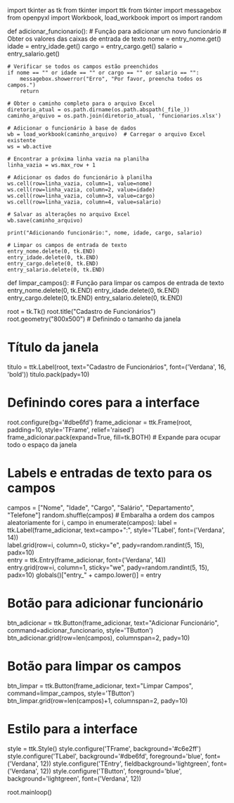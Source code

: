 import tkinter as tk
from tkinter import ttk
from tkinter import messagebox
from openpyxl import Workbook, load_workbook
import os
import random

def adicionar_funcionario():
    # Função para adicionar um novo funcionário
    # Obter os valores das caixas de entrada de texto
    nome = entry_nome.get()
    idade = entry_idade.get()
    cargo = entry_cargo.get()
    salario = entry_salario.get()

    # Verificar se todos os campos estão preenchidos
    if nome == "" or idade == "" or cargo == "" or salario == "":
        messagebox.showerror("Erro", "Por favor, preencha todos os campos.")
        return

    # Obter o caminho completo para o arquivo Excel
    diretorio_atual = os.path.dirname(os.path.abspath(_file_))
    caminho_arquivo = os.path.join(diretorio_atual, 'funcionarios.xlsx')

    # Adicionar o funcionário à base de dados
    wb = load_workbook(caminho_arquivo)  # Carregar o arquivo Excel existente
    ws = wb.active

    # Encontrar a próxima linha vazia na planilha
    linha_vazia = ws.max_row + 1

    # Adicionar os dados do funcionário à planilha
    ws.cell(row=linha_vazia, column=1, value=nome)
    ws.cell(row=linha_vazia, column=2, value=idade)
    ws.cell(row=linha_vazia, column=3, value=cargo)
    ws.cell(row=linha_vazia, column=4, value=salario)

    # Salvar as alterações no arquivo Excel
    wb.save(caminho_arquivo)

    print("Adicionando funcionário:", nome, idade, cargo, salario)

    # Limpar os campos de entrada de texto
    entry_nome.delete(0, tk.END)
    entry_idade.delete(0, tk.END)
    entry_cargo.delete(0, tk.END)
    entry_salario.delete(0, tk.END)

def limpar_campos():
    # Função para limpar os campos de entrada de texto
    entry_nome.delete(0, tk.END)
    entry_idade.delete(0, tk.END)
    entry_cargo.delete(0, tk.END)
    entry_salario.delete(0, tk.END)

root = tk.Tk()
root.title("Cadastro de Funcionários")
root.geometry("800x500")  # Definindo o tamanho da janela

# Título da janela
titulo = ttk.Label(root, text="Cadastro de Funcionários", font=('Verdana', 16, 'bold'))
titulo.pack(pady=10)

# Definindo cores para a interface
root.configure(bg='#dbe6fd')
frame_adicionar = ttk.Frame(root, padding=10, style='TFrame', relief='raised')
frame_adicionar.pack(expand=True, fill=tk.BOTH)  # Expande para ocupar todo o espaço da janela

# Labels e entradas de texto para os campos
campos = ["Nome", "Idade", "Cargo", "Salário", "Departamento", "Telefone"]
random.shuffle(campos)  # Embaralha a ordem dos campos aleatoriamente
for i, campo in enumerate(campos):
    label = ttk.Label(frame_adicionar, text=campo+":", style='TLabel', font=('Verdana', 14))  
    label.grid(row=i, column=0, sticky="e", pady=random.randint(5, 15), padx=10)  
    entry = ttk.Entry(frame_adicionar, font=('Verdana', 14))  
    entry.grid(row=i, column=1, sticky="we", pady=random.randint(5, 15), padx=10) 
    globals()["entry_" + campo.lower()] = entry

# Botão para adicionar funcionário
btn_adicionar = ttk.Button(frame_adicionar, text="Adicionar Funcionário", command=adicionar_funcionario, style='TButton')
btn_adicionar.grid(row=len(campos), columnspan=2, pady=10)

# Botão para limpar os campos
btn_limpar = ttk.Button(frame_adicionar, text="Limpar Campos", command=limpar_campos, style='TButton')
btn_limpar.grid(row=len(campos)+1, columnspan=2, pady=10)

# Estilo para a interface
style = ttk.Style()
style.configure('TFrame', background='#c6e2ff')
style.configure('TLabel', background='#dbe6fd', foreground='blue', font=('Verdana', 12))
style.configure('TEntry', fieldbackground='lightgreen', font=('Verdana', 12))
style.configure('TButton', foreground='blue', background='lightgreen', font=('Verdana', 12))

root.mainloop()
